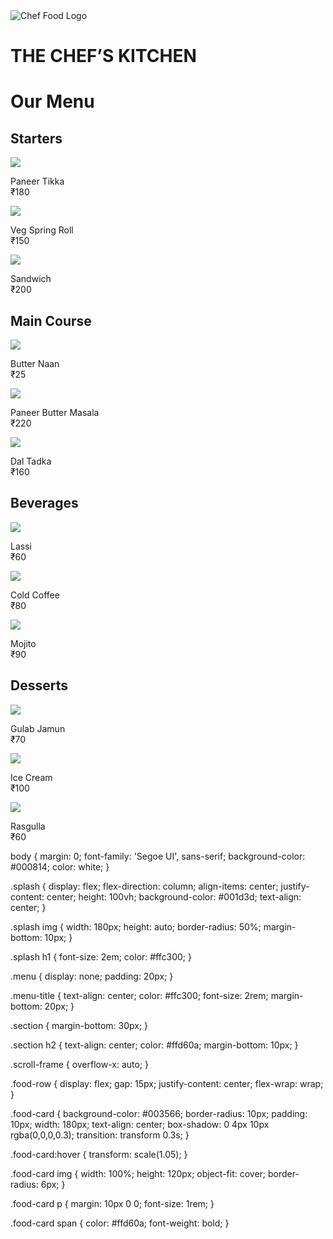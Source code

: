 <!DOCTYPE html>
<html lang="en">
<head>
  <meta charset="UTF-8" />
  <meta name="viewport" content="width=device-width, initial-scale=1.0"/>
  <link rel="stylesheet" href="menu.css" />
  <title>THE CHEF'S KITCHEN</title>
  <link rel="stylesheet" href="https://cdnjs.cloudflare.com/ajax/libs/font-awesome/6.5.0/css/all.min.css">
</head>
<body class="background">

<!-- Splash Screen with Logo -->
<div class="splash">
  <img src="https://static.vecteezy.com/system/resources/previews/007/923/910/original/master-chef-logo-design-template-free-vector.jpg" alt="Chef Food Logo" />
  <h1>THE CHEF’S KITCHEN</h1>
</div>

<!-- Scrolling Menu -->
<div class="menu" id="menu">
  <h1 class="menu-title">Our Menu</h1>

  <!-- Starters -->
  <div class="section">
    <h2>Starters</h2>
    <div class="scroll-frame">
      <div class="food-row">
        <div class="food-card"><img src="https://www.cookforindia.com/wp-content/uploads/2016/08/Paneer-Tikka-_LR.jpg"><p>Paneer Tikka<br><span>₹180</span></p></div>
        <div class="food-card"><img src="https://tse3.mm.bing.net/th?id=OIP.tF4CoVoYtb8Je1QNsF79qwHaFC"><p>Veg Spring Roll<br><span>₹150</span></p></div>
        <div class="food-card"><img src="https://tse2.mm.bing.net/th?id=OIP.vi4fm7X8wyKLld1X4GLpZQHaFU"><p>Sandwich<br><span>₹200</span></p></div>
      </div>
    </div>
  </div>

  <!-- Main Course -->
  <div class="section">
    <h2>Main Course</h2>
    <div class="scroll-frame">
      <div class="food-row">
        <div class="food-card"><img src="https://tse2.mm.bing.net/th?id=OIP.cMa0VSkJUlyY8gvV3xc-ywHaEK"><p>Butter Naan<br><span>₹25</span></p></div>
        <div class="food-card"><img src="https://www.cubesnjuliennes.com/wp-content/uploads/2019/03/Easy-Butter-Paneer-Masala-Recipe.jpg"><p>Paneer Butter Masala<br><span>₹220</span></p></div>
        <div class="food-card"><img src="https://tse2.mm.bing.net/th?id=OIP.om4sBr-Pvd15TzXGl4QyfAHaFj"><p>Dal Tadka<br><span>₹160</span></p></div>
      </div>
    </div>
  </div>

  <!-- Beverages -->
  <div class="section">
    <h2>Beverages</h2>
    <div class="scroll-frame">
      <div class="food-row">
        <div class="food-card"><img src="https://www.cookwithmanali.com/wp-content/uploads/2021/06/Lassi-Recipe-676x1024.jpg"><p>Lassi<br><span>₹60</span></p></div>
        <div class="food-card"><img src="https://tse3.mm.bing.net/th?id=OIP.eJlL1bD_3COtRZisaPXgqwHaLO"><p>Cold Coffee<br><span>₹80</span></p></div>
        <div class="food-card"><img src="https://tse1.mm.bing.net/th?id=OIP.HZzHIkCuIUPt0VGeXJIJuAHaLH"><p>Mojito<br><span>₹90</span></p></div>
      </div>
    </div>
  </div>

  <!-- Desserts -->
  <div class="section">
    <h2>Desserts</h2>
    <div class="scroll-frame">
      <div class="food-row">
        <div class="food-card"><img src="https://bakewithzoha.com/wp-content/uploads/2023/04/gulab-jamun-3-scaled.jpg"><p>Gulab Jamun<br><span>₹70</span></p></div>
        <div class="food-card"><img src="https://tse1.mm.bing.net/th?id=OIP.zyQfOPY2223yuX3bx2kc6AHaE7"><p>Ice Cream<br><span>₹100</span></p></div>
        <div class="food-card"><img src="https://tse3.mm.bing.net/th?id=OIP.AJm0Zndzj24rzNJw32cKxQHaFN"><p>Rasgulla<br><span>₹60</span></p></div>
      </div>
    </div>
  </div>
</div>

<!-- Splash Screen Delay -->
<script>
  setTimeout(() => {
    document.querySelector('.menu').style.display = 'block';
  }, 3000);
</script>

</body>
</html>
body {
  margin: 0;
  font-family: 'Segoe UI', sans-serif;
  background-color: #000814;
  color: white;
}

.splash {
  display: flex;
  flex-direction: column;
  align-items: center;
  justify-content: center;
  height: 100vh;
  background-color: #001d3d;
  text-align: center;
}

.splash img {
  width: 180px;
  height: auto;
  border-radius: 50%;
  margin-bottom: 10px;
}

.splash h1 {
  font-size: 2em;
  color: #ffc300;
}

.menu {
  display: none;
  padding: 20px;
}

.menu-title {
  text-align: center;
  color: #ffc300;
  font-size: 2rem;
  margin-bottom: 20px;
}

.section {
  margin-bottom: 30px;
}

.section h2 {
  text-align: center;
  color: #ffd60a;
  margin-bottom: 10px;
}

.scroll-frame {
  overflow-x: auto;
}

.food-row {
  display: flex;
  gap: 15px;
  justify-content: center;
  flex-wrap: wrap;
}

.food-card {
  background-color: #003566;
  border-radius: 10px;
  padding: 10px;
  width: 180px;
  text-align: center;
  box-shadow: 0 4px 10px rgba(0,0,0,0.3);
  transition: transform 0.3s;
}

.food-card:hover {
  transform: scale(1.05);
}

.food-card img {
  width: 100%;
  height: 120px;
  object-fit: cover;
  border-radius: 6px;
}

.food-card p {
  margin: 10px 0 0;
  font-size: 1rem;
}

.food-card span {
  color: #ffd60a;
  font-weight: bold;
}
